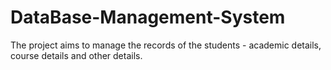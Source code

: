 # DataBase-Management-System
The project aims to manage the records of the students - academic details, course details and other details.
